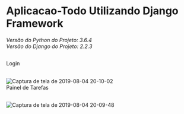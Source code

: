 # Aplicacao-Todo Utilizando Django Framework 

<i>Versão do Python do Projeto: 3.6.4</i><br>
<i>Versão do Django do Projeto: 2.2.3</i>


##
Login <br>
<br>

![Captura de tela de 2019-08-04 20-10-02](https://user-images.githubusercontent.com/27355729/62430712-7b65f400-b6f6-11e9-9bfa-30ec290eec2a.png)
<br>Painel de Tarefas<br>
##

![Captura de tela de 2019-08-04 20-09-48](https://user-images.githubusercontent.com/27355729/62430724-90428780-b6f6-11e9-90b3-01501fa726c6.png)

